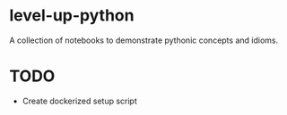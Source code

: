 # level-up-python

A collection of notebooks to demonstrate pythonic concepts and idioms.

# TODO
- Create dockerized setup script